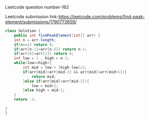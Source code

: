 Leetcode question number-162


Leetcode submission link-https://leetcode.com/problems/find-peak-element/submissions/1790773659/



```java
class Solution {
    public int findPeakElement(int[] arr) {
    int n = arr.length;
    if(n==1) return 0;
    if(arr[n-1]>arr[n-2]) return n-1;
    if(arr[0]>arr[1]) return 0;
    int low = 1 , high = n-2;
    while(low<=high){
        int mid = low + (high-low)/2;
        if(arr[mid]>arr[mid-1] && arr[mid]>arr[mid+1]){
            return mid;
        }else if(arr[mid]>arr[mid-1]){
            low = mid+1;
        }else high = mid-1;
    }
    return -1;
    
}
}
